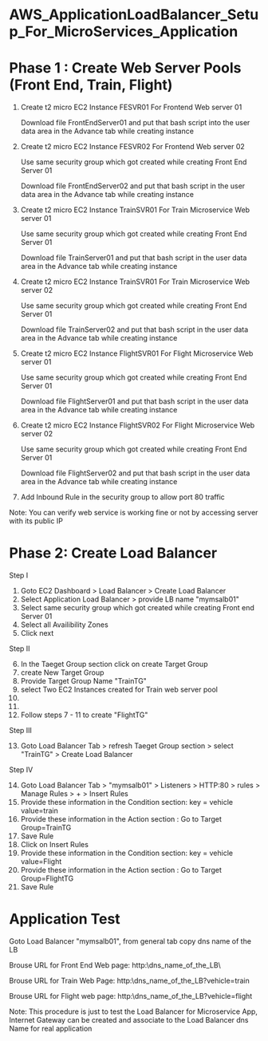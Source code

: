 # AWS_ApplicationLoadBalancer_Setup_For_MicroServices_Application

# Phase 1 : Create Web Server Pools (Front End, Train, Flight)

1) Create t2 micro EC2 Instance FESVR01 For Frontend Web server 01

   Download file FrontEndServer01 and put that bash script into the user data area in the Advance tab while creating instance

2) Create t2 micro EC2 Instance FESVR02 For Frontend Web server 02

   Use same security group which got created while creating Front End Server 01

   Download file FrontEndServer02 and put that bash script in the user data area in the Advance tab while creating instance

3) Create t2 micro EC2 Instance TrainSVR01 For Train Microservice Web server 01

   Use same security group which got created while creating Front End Server 01

   Download file TrainServer01 and put that bash script in the user data area in the Advance tab while creating instance

4) Create t2 micro EC2 Instance TrainSVR01 For Train Microservice Web server 02

   Use same security group which got created while creating Front End Server 01

   Download file TrainServer02 and put that bash script in the user data area in the Advance tab while creating instance

5) Create t2 micro EC2 Instance FlightSVR01 For Flight Microservice Web server 01

   Use same security group which got created while creating Front End Server 01

   Download file FlightServer01 and put that bash script in the user data area in the Advance tab while creating instance

6) Create t2 micro EC2 Instance FlightSVR02 For Flight Microservice Web server 02

   Use same security group which got created while creating Front End Server 01

   Download file FlightServer02 and put that bash script in the user data area in the Advance tab while creating instance

7) Add Inbound Rule in the security group to allow port 80 traffic


Note: You can verify web service is working fine or not by accessing server with its public IP


# Phase 2: Create Load Balancer

Step I
1) Goto EC2 Dashboard > Load Balancer > Create Load Balancer
2) Select Application Load Balancer > provide LB name "mymsalb01"
3) Select same security group which got created while creating Front end Server 01
4) Select all Availibility Zones
5) Click next

Step II

6) In the Taeget Group section click on create Target Group
7) create New Target Group
8) Provide Target Group Name "TrainTG" 
9) select Two EC2 Instances created for Train web server pool
10)
11) 
12) Follow steps 7 - 11 to create "FlightTG"

Step III

13) Goto Load Balancer Tab > refresh Taeget Group section > select "TrainTG" > Create Load Balancer


Step IV

14) Goto Load Balancer Tab > "mymsalb01" > Listeners > HTTP:80 > rules > Manage Rules > + > Insert Rules
15) Provide these information in the Condition section: key = vehicle value=train
16) Provide these information in the Action section : Go to Target Group=TrainTG
17) Save Rule
18) Click on Insert Rules
19) Provide these information in the Condition section: key = vehicle value=Flight
20) Provide these information in the Action section : Go to Target Group=FlightTG
21) Save Rule

# Application Test

Goto Load Balancer "mymsalb01", from general tab copy dns name of the LB

Brouse URL for Front End Web page: http:\\dns_name_of_the_LB\
   
Brouse URL for Train Web Page: http:\dns_name_of_the_LB\?vehicle=train
   
Brouse URL for Flight web page: http:\dns_name_of_the_LB\?vehicle=flight


Note: This procedure is just to test the Load Balancer for Microservice App, Internet Gateway can be created and associate to the Load Balancer dns Name for real application
